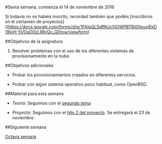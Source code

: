 #Sexta semana, comienza el 14 de noviembre de 2016

Si todavía no os habéis inscrito, recordad
también que podéis
[inscribiros en el certamen de proyectos]((https://docs.google.com/forms/d/e/1FAIpQLSdfNUc5GlWPBTBi00euxjEkD1IKoH-5VOaD0zL96rQn_Q0tow/viewform)

##Objetivos de la asignatura

1. Resolver problemas con el uso de los diferentes sistemas de provisionamiento en la nube. 

##Objetivos adicionales

* Probar los provisionamientos creados en diferentes servicios.

* Probar con algún sistema operativo poco habitual, como OpenBSD. 

##Material para esta semana

* *Teoría*: Seguimos con el
  [segundo tema](http://jj.github.io/CC/documentos/temas/Gestion_de_configuraciones)

* *Proyecto*: Seguimos con el
  [hito 2 del proyecto](https://jj.github.io/CC/documentos/proyecto/2.Provisionamiento). Se
  entregará el *23 de noviembre*.

##Siguiente semana

[Octava semana](8-semana.md)
